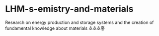 # LHM-s-emistry-and-materials
Research on energy production and storage systems and the creation of fundamental knowledge about materials
호호호홓
